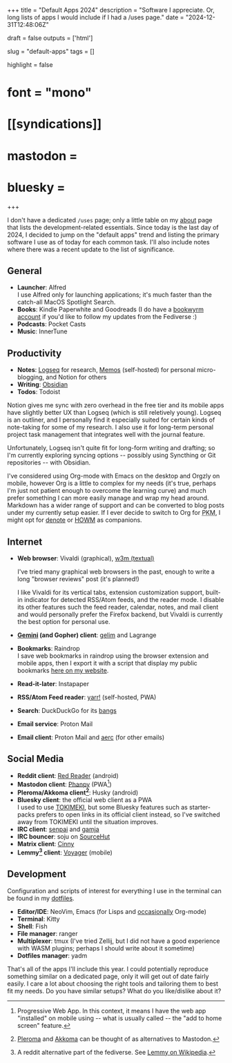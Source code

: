 +++
title = "Default Apps 2024"
description = "Software I appreciate. Or, long lists of apps I would include if I had a /uses page."
date = "2024-12-31T12:48:06Z"

draft = false
outputs = ['html']

slug = "default-apps"
tags = []

highlight = false
# font = "mono"

# [[syndications]]
# mastodon =
# bluesky =
+++

I don't have a dedicated `/uses` page; only a little table on my [about](/about/) page that lists the development-related essentials. Since today is the last day of 2024, I decided to jump on the "default apps" trend and listing the primary software I use as of today for each common task. I'll also include notes where there was a recent update to the list of significance.

## General

- **Launcher**: Alfred <br />
  I use Alfred only for launching applications; it's much faster than the catch-all MacOS Spotlight Search.
- **Books**: Kindle Paperwhite and Goodreads (I do have a [bookwyrm account](https://tildebooks.org/user/hedy) if you'd like to follow my updates from the Fediverse :)
- **Podcasts**: Pocket Casts
- **Music**: InnerTune

## Productivity

- **Notes**: [Logseq](https://logseq.com/) for research, [Memos](https://usememos.com/) (self-hosted) for personal micro-blogging, and Notion for others
- **Writing**: [Obsidian](https://obsidian.md)
- **Todos**: Todoist

Notion gives me sync with zero overhead in the free tier and its mobile apps have slightly better UX than Logseq (which is still reletively young). Logseq is an outliner, and I personally find it especially suited for certain kinds of note-taking for some of my research. I also use it for long-term personal project task management that integrates well with the journal feature.

Unfortunately, Logseq isn't quite fit for long-form writing and drafting; so I'm currently exploring syncing options -- possibly using Syncthing or Git repositories -- with Obsidian.

I've considered using Org-mode with Emacs on the desktop and Orgzly on mobile, however Org is a little to complex for my needs (it's true, perhaps I'm just not patient enough to overcome the learning curve) and much prefer something I can more easily manage and wrap my head around. Markdown has a wider range of support and can be converted to blog posts under my currently setup easier. If I ever decide to switch to Org for <abbr title="Personal Knowledge Management">PKM</abbr>, I might opt for [denote](https://protesilaos.com/emacs/denote) or [HOWM](https://kaorahi.github.io/howm/) as companions.

## Internet

- **Web browser**: Vivaldi (graphical), [w3m (textual)](https://home.hedy.dev/posts/the-joy-of-feed-readers/#alternative-browsers)

  I've tried many graphical web browsers in the past, enough to write a long "browser reviews" post (it's planned!) <br />

  I like Vivaldi for its vertical tabs, extension customization support, built-in indicator for detected RSS/Atom feeds, and the reader mode. I disable its other features such the feed reader, calendar, notes, and mail client and would personally prefer the Firefox backend, but Vivaldi is currently the best option for personal use.

- **[Gemini](https://geminiquickst.art) (and Gopher) client**: [gelim](https://github.com/hedyhli/gelim) and Lagrange
- **Bookmarks**: Raindrop <br />
  I save web bookmarks in raindrop using the browser extension and mobile apps, then I export it with a script that display my public bookmarks [here on my website](https://home.hedy.dev/bookmarks/).
- **Read-it-later**: Instapaper
- **RSS/Atom Feed reader**: [yarr!](https://github.com/nkanaev/yarr) (self-hosted, PWA)
- **Search**: DuckDuckGo for its [bangs](https://duckduckgo.com/bang)
- **Email service**: Proton Mail
- **Email client**: Proton Mail and [aerc](https://aerc-mail.org) (for other emails)
## Social Media

- **Reddit client**: [Red Reader](https://github.com/QuantumBadger/RedReader) (android)
- **Mastodon client**: [Phanpy](https://phanpy.social/) (PWA[^PWA])
- **Pleroma/Akkoma client[^pleroma]**: Husky (android)
- **Bluesky client**: the official web client as a PWA <br />
  I used to use [TOKIMEKI](https://tokimeki.blue/), but some Bluesky features such as starter-packs prefers to open links in its official client instead, so I've switched away from TOKIMEKI until the situation improves.
- **IRC client**: [senpai](https://sr.ht/~delthas/senpai/) and [gamja](https://codeberg.org/emersion/gamja)
- **IRC bouncer**: soju on [SourceHut](https://man.sr.ht/chat.sr.ht/)
- **Matrix client**: [Cinny](https://cinny.in/)
- **Lemmy[^lemmy] client**: [Voyager](https://vger.app/) (mobile)

[^PWA]: Progressive Web App. In this context, it means I have the web app "installed" on mobile using -- what is usually called -- the "add to home screen" feature.

[^lemmy]: A reddit alternative part of the fediverse. See [Lemmy on Wikipedia](https://en.wikipedia.org/wiki/Lemmy_(social_network)).

[^pleroma]: [Pleroma](https://pleroma.social/) and [Akkoma](https://akkoma.social/) can be thought of as alternatives to Mastodon.

## Development

Configuration and scripts of interest for everything I use in the terminal can be found in my [dotfiles](https://github.com/hedyhli/dotfiles).

- **Editor/IDE**: NeoVim, Emacs (for Lisps and [occasionally](https://smol.hedy.dev/re-baty-emacs-from-scratch) Org-mode)
- **Terminal**: Kitty
- **Shell**: Fish
- **File manager**: ranger
- **Multiplexer**: tmux (I've tried Zellij, but I did not have a good experience with WASM plugins; perhaps I should write about it sometime)
- **Dotfiles manager**: yadm


That's all of the apps I'll include this year. I could potentially reproduce
something similar on a dedicated page, only it will get out of date fairly
easily. I care a lot about choosing the right tools and tailoring them to best
fit my needs. Do you have similar setups? What do you like/dislike about it?
